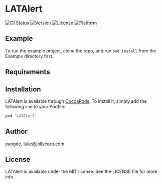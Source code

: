 # LATAlert

[![CI Status](http://img.shields.io/travis/pangde/LATAlert.svg?style=flat)](https://travis-ci.org/pangde/LATAlert)
[![Version](https://img.shields.io/cocoapods/v/LATAlert.svg?style=flat)](http://cocoapods.org/pods/LATAlert)
[![License](https://img.shields.io/cocoapods/l/LATAlert.svg?style=flat)](http://cocoapods.org/pods/LATAlert)
[![Platform](https://img.shields.io/cocoapods/p/LATAlert.svg?style=flat)](http://cocoapods.org/pods/LATAlert)

## Example

To run the example project, clone the repo, and run `pod install` from the Example directory first.

## Requirements

## Installation

LATAlert is available through [CocoaPods](http://cocoapods.org). To install
it, simply add the following line to your Podfile:

```ruby
pod 'LATAlert'
```

## Author

pangde, luke@jollycorp.com

## License

LATAlert is available under the MIT license. See the LICENSE file for more info.
